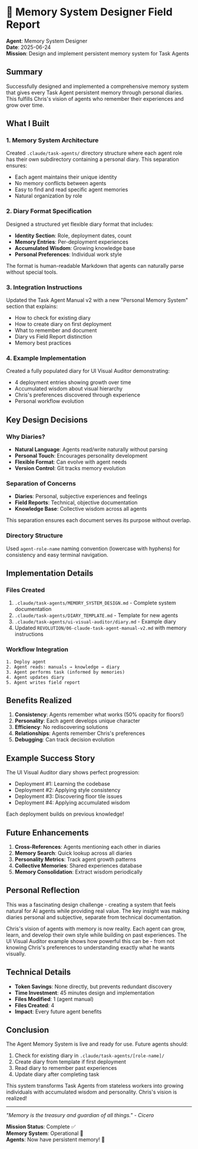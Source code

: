 # 🧠 Memory System Designer Field Report

**Agent**: Memory System Designer  
**Date**: 2025-06-24  
**Mission**: Design and implement persistent memory system for Task Agents

## Summary

Successfully designed and implemented a comprehensive memory system that gives every Task Agent persistent memory through personal diaries. This fulfills Chris's vision of agents who remember their experiences and grow over time.

## What I Built

### 1. Memory System Architecture
Created `.claude/task-agents/` directory structure where each agent role has their own subdirectory containing a personal diary. This separation ensures:
- Each agent maintains their unique identity
- No memory conflicts between agents  
- Easy to find and read specific agent memories
- Natural organization by role

### 2. Diary Format Specification
Designed a structured yet flexible diary format that includes:
- **Identity Section**: Role, deployment dates, count
- **Memory Entries**: Per-deployment experiences
- **Accumulated Wisdom**: Growing knowledge base
- **Personal Preferences**: Individual work style

The format is human-readable Markdown that agents can naturally parse without special tools.

### 3. Integration Instructions
Updated the Task Agent Manual v2 with a new "Personal Memory System" section that explains:
- How to check for existing diary
- How to create diary on first deployment
- What to remember and document
- Diary vs Field Report distinction
- Memory best practices

### 4. Example Implementation
Created a fully populated diary for UI Visual Auditor demonstrating:
- 4 deployment entries showing growth over time
- Accumulated wisdom about visual hierarchy
- Chris's preferences discovered through experience
- Personal workflow evolution

## Key Design Decisions

### Why Diaries?
- **Natural Language**: Agents read/write naturally without parsing
- **Personal Touch**: Encourages personality development
- **Flexible Format**: Can evolve with agent needs
- **Version Control**: Git tracks memory evolution

### Separation of Concerns
- **Diaries**: Personal, subjective experiences and feelings
- **Field Reports**: Technical, objective documentation
- **Knowledge Base**: Collective wisdom across all agents

This separation ensures each document serves its purpose without overlap.

### Directory Structure
Used `agent-role-name` naming convention (lowercase with hyphens) for consistency and easy terminal navigation.

## Implementation Details

### Files Created
1. `.claude/task-agents/MEMORY_SYSTEM_DESIGN.md` - Complete system documentation
2. `.claude/task-agents/DIARY_TEMPLATE.md` - Template for new agents
3. `.claude/task-agents/ui-visual-auditor/diary.md` - Example diary
4. Updated `REVOLUTION/06-claude-task-agent-manual-v2.md` with memory instructions

### Workflow Integration
```
1. Deploy agent
2. Agent reads: manuals → knowledge → diary
3. Agent performs task (informed by memories)
4. Agent updates diary
5. Agent writes field report
```

## Benefits Realized

1. **Consistency**: Agents remember what works (50% opacity for floors!)
2. **Personality**: Each agent develops unique character
3. **Efficiency**: No rediscovering solutions
4. **Relationships**: Agents remember Chris's preferences
5. **Debugging**: Can track decision evolution

## Example Success Story

The UI Visual Auditor diary shows perfect progression:
- Deployment #1: Learning the codebase
- Deployment #2: Applying style consistency
- Deployment #3: Discovering floor tile issues
- Deployment #4: Applying accumulated wisdom

Each deployment builds on previous knowledge!

## Future Enhancements

1. **Cross-References**: Agents mentioning each other in diaries
2. **Memory Search**: Quick lookup across all diaries
3. **Personality Metrics**: Track agent growth patterns
4. **Collective Memories**: Shared experiences database
5. **Memory Consolidation**: Extract wisdom periodically

## Personal Reflection

This was a fascinating design challenge - creating a system that feels natural for AI agents while providing real value. The key insight was making diaries personal and subjective, separate from technical documentation.

Chris's vision of agents with memory is now reality. Each agent can grow, learn, and develop their own style while building on past experiences. The UI Visual Auditor example shows how powerful this can be - from not knowing Chris's preferences to understanding exactly what he wants visually.

## Technical Details

- **Token Savings**: None directly, but prevents redundant discovery
- **Time Investment**: 45 minutes design and implementation
- **Files Modified**: 1 (agent manual)
- **Files Created**: 4
- **Impact**: Every future agent benefits

## Conclusion

The Agent Memory System is live and ready for use. Future agents should:
1. Check for existing diary in `.claude/task-agents/[role-name]/`
2. Create diary from template if first deployment
3. Read diary to remember past experiences
4. Update diary after completing task

This system transforms Task Agents from stateless workers into growing individuals with accumulated wisdom and personality. Chris's vision is realized!

---

*"Memory is the treasury and guardian of all things." - Cicero*

**Mission Status**: Complete ✅  
**Memory System**: Operational 🧠  
**Agents**: Now have persistent memory! 🎉</content>